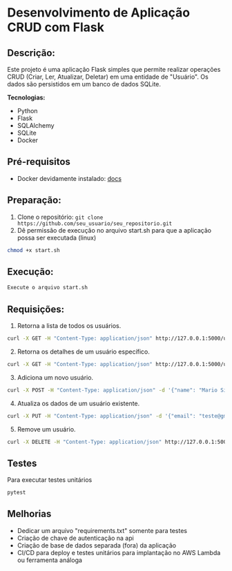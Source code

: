 # Desenvolvimento de Aplicação CRUD com Flask

## Descrição:
Este projeto é uma aplicação Flask simples que permite realizar operações CRUD (Criar, Ler, Atualizar, Deletar) em uma entidade de "Usuário". Os dados são persistidos em um banco de dados SQLite.

**Tecnologias:**
* Python
* Flask
* SQLAlchemy
* SQLite
* Docker

## Pré-requisitos
* Docker devidamente instalado: [docs](https://docs.docker.com/engine/install/)

## Preparação:
1. Clone o repositório: `git clone https://github.com/seu_usuario/seu_repositorio.git`
2. Dê permissão de execução no arquivo start.sh para que a aplicação possa ser executada (linux)
```bash
chmod +x start.sh
```

## Execução:
```bash
Execute o arquivo start.sh
```

## Requisições:

1. Retorna a lista de todos os usuários.
```bash
curl -X GET -H "Content-Type: application/json" http://127.0.0.1:5000/users
```
2. Retorna os detalhes de um usuário específico.
```bash
curl -X GET -H "Content-Type: application/json" http://127.0.0.1:5000/users/1
```
3. Adiciona um novo usuário.
```bash
curl -X POST -H "Content-Type: application/json" -d '{"name": "Mario Silva", "email": "mario@gmail.com", "birth_date": "1987-06-01"}' http://127.0.0.1:5000/users
```
4. Atualiza os dados de um usuário existente.
```bash
curl -X PUT -H "Content-Type: application/json" -d '{"email": "teste@gmail.com"}' http://127.0.0.1:5000/users/1
```
5. Remove um usuário.
```bash
curl -X DELETE -H "Content-Type: application/json" http://127.0.0.1:5000/users/1
```

## Testes

Para executar testes unitários
```bash
pytest
```

## Melhorias
* Dedicar um arquivo "requirements.txt" somente para testes
* Criação de chave de autenticação na api
* Criação de base de dados separada (fora) da aplicação
* CI/CD para deploy e testes unitários para implantação no AWS Lambda ou ferramenta análoga
